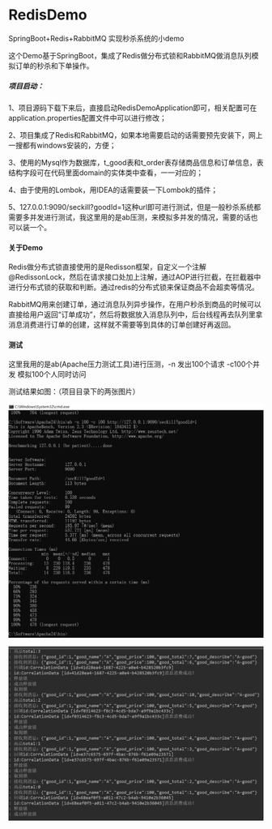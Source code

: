 # RedisDemo
SpringBoot+Redis+RabbitMQ 实现秒杀系统的小demo

这个Demo基于SpringBoot，集成了Redis做分布式锁和RabbitMQ做消息队列模拟订单的秒杀和下单操作。

##### 项目启动：

1、项目源码下载下来后，直接启动RedisDemoApplication即可，相关配置可在application.properties配置文件中可以进行修改；

2、项目集成了Redis和RabbitMQ，如果本地需要启动的话需要预先安装下，网上一搜都有windows安装的，方便；

3、使用的Mysql作为数据库，t_good表和t_order表存储商品信息和订单信息，表结构字段可在代码里面domain的实体类中查看，一一对应的；

4、由于使用的Lombok，用IDEA的话需要装一下Lombok的插件；

5、127.0.0.1:9090/seckill?goodId=1这种url即可进行测试，但是一般秒杀系统都需要多并发进行测试，我这里用的是ab压测，来模拟多并发的情况，需要的话也可以装一个。

#### 关于Demo

Redis做分布式锁直接使用的是Redisson框架，自定义一个注解@RedissonLock，然后在请求接口处加上注解，通过AOP进行拦截，在拦截器中进行分布式锁的获取和判断。通过redis的分布式锁来保证商品不会超卖等情况。

RabbitMQ用来创建订单，通过消息队列异步操作，在用户秒杀到商品的时候可以直接给用户返回“订单成功”，然后将数据放入消息队列中，后台线程再去队列里拿消息消费进行订单的创建，这样就不需要等到具体的订单创建好再返回。

#### 测试

这里我用的是ab(Apache压力测试工具)进行压测，-n 发出100个请求 -c100个并发 模拟100个人同时访问

测试结果如图：（项目目录下的两张图片）

![ab压测结果](.\ab压测结果.png)

![console输出](.\console输出.png)

